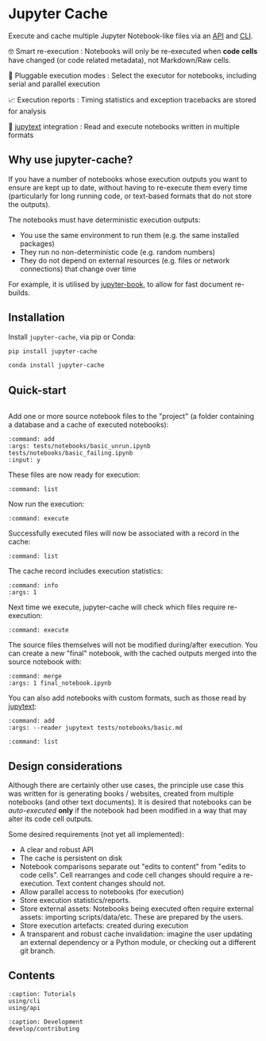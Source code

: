 # Jupyter Cache

Execute and cache multiple Jupyter Notebook-like files via an [API](use/api) and [CLI](use/cli).

🤓 Smart re-execution
: Notebooks will only be re-executed when **code cells** have changed (or code related metadata), not Markdown/Raw cells.

🧩 Pluggable execution modes
: Select the executor for notebooks, including serial and parallel execution

📈 Execution reports
: Timing statistics and exception tracebacks are stored for analysis

📖 [jupytext](https://jupytext.readthedocs.io) integration
: Read and execute notebooks written in multiple formats

## Why use jupyter-cache?

If you have a number of notebooks whose execution outputs you want to ensure are kept up to date, without having to re-execute them every time (particularly for long running code, or text-based formats that do not store the outputs).

The notebooks must have deterministic execution outputs:

- You use the same environment to run them (e.g. the same installed packages)
- They run no non-deterministic code (e.g. random numbers)
- They do not depend on external resources (e.g. files or network connections) that change over time

For example, it is utilised by [jupyter-book](https://jupyterbook.org/content/execute.html#caching-the-notebook-execution), to allow for fast document re-builds.

## Installation

Install `jupyter-cache`, via pip or Conda:

```bash
pip install jupyter-cache
```

```bash
conda install jupyter-cache
```

## Quick-start

```{jcache-clear}
```

Add one or more source notebook files to the "project" (a folder containing a database and a cache of executed notebooks):

```{jcache-cli} jupyter_cache.cli.commands.cmd_notebook:cmnd_notebook
:command: add
:args: tests/notebooks/basic_unrun.ipynb tests/notebooks/basic_failing.ipynb
:input: y
```

These files are now ready for execution:

```{jcache-cli} jupyter_cache.cli.commands.cmd_notebook:cmnd_notebook
:command: list
```

Now run the execution:

```{jcache-cli} jupyter_cache.cli.commands.cmd_project:cmnd_project
:command: execute
```

Successfully executed files will now be associated with a record in the cache:

```{jcache-cli} jupyter_cache.cli.commands.cmd_notebook:cmnd_notebook
:command: list
```

The cache record includes execution statistics:

```{jcache-cli} jupyter_cache.cli.commands.cmd_cache:cmnd_cache
:command: info
:args: 1
```

Next time we execute, jupyter-cache will check which files require re-execution:

```{jcache-cli} jupyter_cache.cli.commands.cmd_project:cmnd_project
:command: execute
```

The source files themselves will not be modified during/after execution.
You can create a new "final" notebook, with the cached outputs merged into the source notebook with:

```{jcache-cli} jupyter_cache.cli.commands.cmd_notebook:cmnd_notebook
:command: merge
:args: 1 final_notebook.ipynb
```

You can also add notebooks with custom formats, such as those read by [jupytext](https://jupytext.readthedocs.io):

```{jcache-cli} jupyter_cache.cli.commands.cmd_notebook:cmnd_notebook
:command: add
:args: --reader jupytext tests/notebooks/basic.md
```

```{jcache-cli} jupyter_cache.cli.commands.cmd_notebook:cmnd_notebook
:command: list
```

## Design considerations

Although there are certainly other use cases, the principle use case this was written for is generating books / websites, created from multiple notebooks (and other text documents).
It is desired that notebooks can be *auto-executed* **only** if the notebook had been modified in a way that may alter its code cell outputs.

Some desired requirements (not yet all implemented):

- A clear and robust API
- The cache is persistent on disk
- Notebook comparisons separate out "edits to content" from "edits to code cells".
  Cell rearranges and code cell changes should require a re-execution.
  Text content changes should not.
- Allow parallel access to notebooks (for execution)
- Store execution statistics/reports.
- Store external assets: Notebooks being executed often require external assets: importing scripts/data/etc. These are prepared by the users.
- Store execution artefacts: created during execution
- A transparent and robust cache invalidation: imagine the user updating an external dependency or a Python module, or checking out a different git branch.

## Contents

```{toctree}
:caption: Tutorials
using/cli
using/api
```

```{toctree}
:caption: Development
develop/contributing
```
